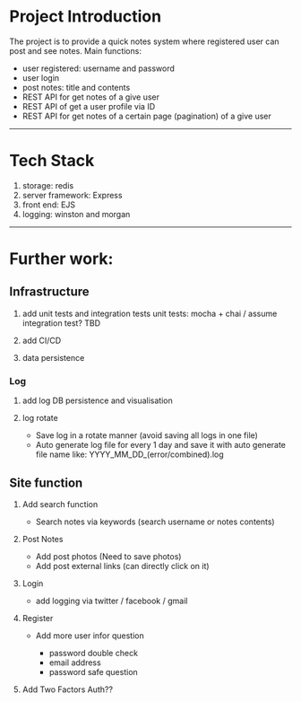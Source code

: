 # Project Introduction
The project is to provide a quick notes system where registered user can post and see notes. Main functions:
* user registered: username and password
* user login
* post notes: title and contents
* REST API for get notes of a give user
* REST API of get a user profile via ID
* REST API for get notes of a certain page (pagination) of a give user

---

# Tech Stack
1) storage: redis
2) server framework: Express
3) front end: EJS
4) logging: winston and morgan 

---

# Further work:

## Infrastructure
1) add unit tests and integration tests
unit tests: mocha + chai / assume
integration test? TBD
2) add CI/CD


6) data persistence
### Log
1) add log DB persistence and visualisation
2) log rotate
 
   * Save log in a rotate manner (avoid saving all logs in one file)
   * Auto generate log file for every 1 day and save it with auto generate file name like: YYYY_MM_DD_(error/combined).log

## Site function
1) Add search function
   
   * Search notes via keywords (search username or notes contents)

2) Post Notes
   
   * Add post photos (Need to save photos)
   * Add post external links (can directly click on it)
3) Login 

   * add logging via twitter / facebook / gmail
4) Register

   * Add more user infor question

      * password double check
      * email address
      * password safe question 
5) Add Two Factors Auth??